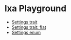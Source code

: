 # Ixa Playground

- [Settings trait](./settings-trait/README.md)
- [Settings trait: flat](./settings-trait-flat/README.md)
- [Settings enum](./settings-enum/README.md)
